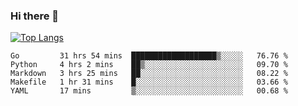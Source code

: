 ### Hi there 👋

<!--
**3Xpl0it3r/3Xpl0it3r** is a ✨ _special_ ✨ repository because its `README.md` (this file) appears on your GitHub profile.

Here are some ideas to get you started:

- 🔭 I’m currently working on ...
- 🌱 I’m currently learning ...
- 👯 I’m looking to collaborate on ...
- 🤔 I’m looking for help with ...
- 💬 Ask me about ...
- 📫 How to reach me: ...
- 😄 Pronouns: ...
- ⚡ Fun fact: ...
-->


[![Top Langs](https://github-readme-stats.vercel.app/api/top-langs/?username=3Xpl0it3r&layout=compact)](https://github.com/3Xpl0it3r/3Xpl0it3r)

<!--START_SECTION:waka-->
```text
Go         31 hrs 54 mins  ███████████████████▒░░░░░   76.76 % 
Python     4 hrs 2 mins    ██▒░░░░░░░░░░░░░░░░░░░░░░   09.70 % 
Markdown   3 hrs 25 mins   ██░░░░░░░░░░░░░░░░░░░░░░░   08.22 % 
Makefile   1 hr 31 mins    █░░░░░░░░░░░░░░░░░░░░░░░░   03.66 % 
YAML       17 mins         ▒░░░░░░░░░░░░░░░░░░░░░░░░   00.68 % 
```
<!--END_SECTION:waka-->
